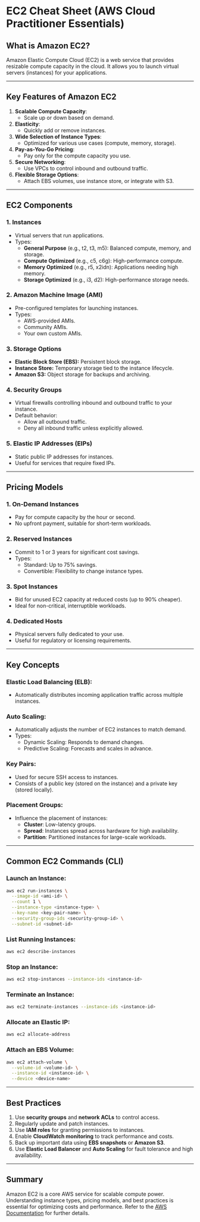 # EC2 Cheat Sheet (AWS Cloud Practitioner Essentials)

## What is Amazon EC2?
Amazon Elastic Compute Cloud (EC2) is a web service that provides resizable compute capacity in the cloud. It allows you to launch virtual servers (instances) for your applications.

---

## Key Features of Amazon EC2
1. **Scalable Compute Capacity**:
   - Scale up or down based on demand.
2. **Elasticity**:
   - Quickly add or remove instances.
3. **Wide Selection of Instance Types**:
   - Optimized for various use cases (compute, memory, storage).
4. **Pay-as-You-Go Pricing**:
   - Pay only for the compute capacity you use.
5. **Secure Networking**:
   - Use VPCs to control inbound and outbound traffic.
6. **Flexible Storage Options**:
   - Attach EBS volumes, use instance store, or integrate with S3.

---

## EC2 Components
### 1. **Instances**
- Virtual servers that run applications.
- Types:
  - **General Purpose** (e.g., t2, t3, m5): Balanced compute, memory, and storage.
  - **Compute Optimized** (e.g., c5, c6g): High-performance compute.
  - **Memory Optimized** (e.g., r5, x2idn): Applications needing high memory.
  - **Storage Optimized** (e.g., i3, d2): High-performance storage needs.

### 2. **Amazon Machine Image (AMI)**
- Pre-configured templates for launching instances.
- Types:
  - AWS-provided AMIs.
  - Community AMIs.
  - Your own custom AMIs.

### 3. **Storage Options**
- **Elastic Block Store (EBS):** Persistent block storage.
- **Instance Store:** Temporary storage tied to the instance lifecycle.
- **Amazon S3:** Object storage for backups and archiving.

### 4. **Security Groups**
- Virtual firewalls controlling inbound and outbound traffic to your instance.
- Default behavior:
  - Allow all outbound traffic.
  - Deny all inbound traffic unless explicitly allowed.

### 5. **Elastic IP Addresses (EIPs)**
- Static public IP addresses for instances.
- Useful for services that require fixed IPs.

---

## Pricing Models
### 1. **On-Demand Instances**
- Pay for compute capacity by the hour or second.
- No upfront payment, suitable for short-term workloads.

### 2. **Reserved Instances**
- Commit to 1 or 3 years for significant cost savings.
- Types:
  - Standard: Up to 75% savings.
  - Convertible: Flexibility to change instance types.

### 3. **Spot Instances**
- Bid for unused EC2 capacity at reduced costs (up to 90% cheaper).
- Ideal for non-critical, interruptible workloads.

### 4. **Dedicated Hosts**
- Physical servers fully dedicated to your use.
- Useful for regulatory or licensing requirements.

---

## Key Concepts
### Elastic Load Balancing (ELB):
- Automatically distributes incoming application traffic across multiple instances.

### Auto Scaling:
- Automatically adjusts the number of EC2 instances to match demand.
- Types:
  - Dynamic Scaling: Responds to demand changes.
  - Predictive Scaling: Forecasts and scales in advance.

### Key Pairs:
- Used for secure SSH access to instances.
- Consists of a public key (stored on the instance) and a private key (stored locally).

### Placement Groups:
- Influence the placement of instances:
  - **Cluster**: Low-latency groups.
  - **Spread**: Instances spread across hardware for high availability.
  - **Partition**: Partitioned instances for large-scale workloads.

---

## Common EC2 Commands (CLI)
### Launch an Instance:
```bash
aws ec2 run-instances \
  --image-id <ami-id> \
  --count 1 \
  --instance-type <instance-type> \
  --key-name <key-pair-name> \
  --security-group-ids <security-group-id> \
  --subnet-id <subnet-id>
```

### List Running Instances:
```bash
aws ec2 describe-instances
```

### Stop an Instance:
```bash
aws ec2 stop-instances --instance-ids <instance-id>
```

### Terminate an Instance:
```bash
aws ec2 terminate-instances --instance-ids <instance-id>
```

### Allocate an Elastic IP:
```bash
aws ec2 allocate-address
```

### Attach an EBS Volume:
```bash
aws ec2 attach-volume \
  --volume-id <volume-id> \
  --instance-id <instance-id> \
  --device <device-name>
```

---

## Best Practices
1. Use **security groups** and **network ACLs** to control access.
2. Regularly update and patch instances.
3. Use **IAM roles** for granting permissions to instances.
4. Enable **CloudWatch monitoring** to track performance and costs.
5. Back up important data using **EBS snapshots** or **Amazon S3**.
6. Use **Elastic Load Balancer** and **Auto Scaling** for fault tolerance and high availability.

---

## Summary
Amazon EC2 is a core AWS service for scalable compute power. Understanding instance types, pricing models, and best practices is essential for optimizing costs and performance. Refer to the [AWS Documentation](https://docs.aws.amazon.com/ec2/index.html) for further details.

